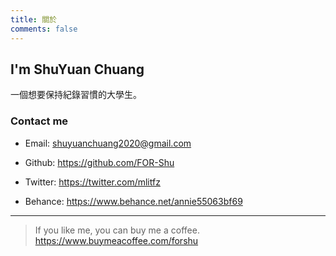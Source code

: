 ```yaml
---
title: 關於
comments: false
---
```


## I'm ShuYuan Chuang

一個想要保持紀錄習慣的大學生。

### Contact me

- Email: shuyuanchuang2020@gmail.com

- Github: <https://github.com/FOR-Shu>

- Twitter: <https://twitter.com/mlitfz>

- Behance: <https://www.behance.net/annie55063bf69>

---------------------------------------

> If you like me, you can buy me a coffee.
> <https://www.buymeacoffee.com/forshu>
